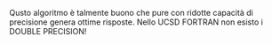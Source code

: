 Qusto algoritmo è talmente buono che pure con ridotte capacità di precisione
genera ottime risposte. Nello UCSD FORTRAN non esisto i DOUBLE PRECISION!
